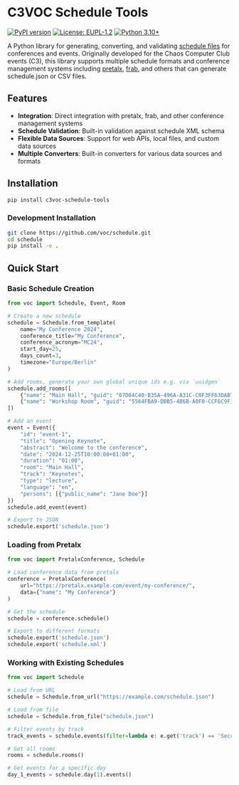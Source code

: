 # C3VOC Schedule Tools

[![PyPI version](https://badge.fury.io/py/c3voc-schedule-tools.svg)](https://badge.fury.io/py/c3voc-schedule-tools)
[![License: EUPL-1.2](https://img.shields.io/badge/License-EUPL--1.2-blue.svg)](https://joinup.ec.europa.eu/collection/eupl/eupl-text-eupl-12)
[![Python 3.10+](https://img.shields.io/badge/python-3.10+-blue.svg)](https://www.python.org/downloads/)

A Python library for generating, converting, and validating [schedule files](https://c3voc.de/wiki/schedule) for conferences and events. Originally developed for the Chaos Computer Club events (C3), this library supports multiple schedule formats and conference management systems including [pretalx](https://github.com/pretalx/pretalx), [frab](https://frab.github.io/frab/), and others that can generate schedule.json or CSV files.

## Features

- **Integration**: Direct integration with pretalx, frab, and other conference management systems
- **Schedule Validation**: Built-in validation against schedule XML schema
- **Flexible Data Sources**: Support for web APIs, local files, and custom data sources
- **Multiple Converters**: Built-in converters for various data sources and formats

## Installation

```bash
pip install c3voc-schedule-tools
```

### Development Installation

```bash
git clone https://github.com/voc/schedule.git
cd schedule
pip install -e .
```

## Quick Start

### Basic Schedule Creation

```python
from voc import Schedule, Event, Room

# Create a new schedule
schedule = Schedule.from_template(
    name="My Conference 2024",
    conference_title="My Conference",
    conference_acronym="MC24",
    start_day=25,
    days_count=3,
    timezone="Europe/Berlin"
)

# Add rooms, generate your own global unique ids e.g. via `uuidgen`
schedule.add_rooms([
    {"name": "Main Hall", "guid": "67D04C40-B35A-496A-A31C-C0F3FF63DAB7"},
    {"name": "Workshop Room", "guid": "5564FBA9-DBB5-4B6B-A0F0-CCF6C9F1EBD7"}
])

# Add an event
event = Event({
    "id": "event-1",
    "title": "Opening Keynote",
    "abstract": "Welcome to the conference",
    "date": "2024-12-25T10:00:00+01:00",
    "duration": "01:00",
    "room": "Main Hall",
    "track": "Keynotes",
    "type": "lecture",
    "language": "en",
    "persons": [{"public_name": "Jane Doe"}]
})
schedule.add_event(event)

# Export to JSON
schedule.export('schedule.json')
```

### Loading from Pretalx

```python
from voc import PretalxConference, Schedule

# Load conference data from pretalx
conference = PretalxConference(
    url="https://pretalx.example.com/event/my-conference/",
    data={"name": "My Conference"}
)

# Get the schedule
schedule = conference.schedule()

# Export to different formats
schedule.export('schedule.json')
schedule.export('schedule.xml')
```

### Working with Existing Schedules

```python
from voc import Schedule

# Load from URL
schedule = Schedule.from_url("https://example.com/schedule.json")

# Load from file
schedule = Schedule.from_file("schedule.json")

# Filter events by track
track_events = schedule.events(filter=lambda e: e.get('track') == 'Security')

# Get all rooms
rooms = schedule.rooms()

# Get events for a specific day
day_1_events = schedule.day(1).events()
```
